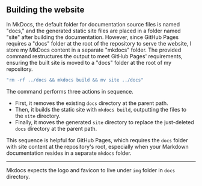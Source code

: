 ## Building the website
In MkDocs, the default folder for documentation source files is named "docs," and the generated static site files are placed in a folder named "site" after building the documentation. However, since GitHub Pages requires a "docs" folder at the root of the repository to serve the website, I store my MkDocs content in a separate "mkdocs" folder. The provided command restructures the output to meet GitHub Pages' requirements, ensuring the built site is moved to a "docs" folder at the root of my repository.

```bash
"rm -rf ../docs && mkdocs build && mv site ../docs"
```

The command performs three actions in sequence. 
-   First, it removes the existing `docs` directory at the parent path. 
-   Then, it builds the static site with `mkdocs build`, outputting the files to the `site` directory. 
-   Finally, it moves the generated `site` directory to replace the just-deleted `docs` directory at the parent path. 

This sequence is helpful for GitHub Pages, which requires the `docs` folder with site content at the repository's root, especially when your Markdown documentation resides in a separate `mkdocs` folder.

---

Mkdocs expects the logo and favicon to live under `img` folder in `docs` directory.